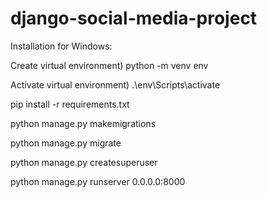 # django-social-media-project
Installation for Windows:

Create virtual environment) python -m venv env

Activate virtual environment) .\env\Scripts\activate

pip install -r requirements.txt

python manage.py makemigrations

python manage.py migrate

python manage.py createsuperuser

python manage.py runserver 0.0.0.0:8000
